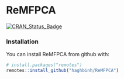 # ReMFPCA
[![CRAN_Status_Badge](http://www.r-pkg.org/badges/version/ReMFPCA)](https://cran.r-project.org/package=ReMFPCA)

### Installation

You can install ReMFPCA from github with:

``` r
# install.packages("remotes")
remotes::install_github("haghbinh/ReMFPCA")
```
